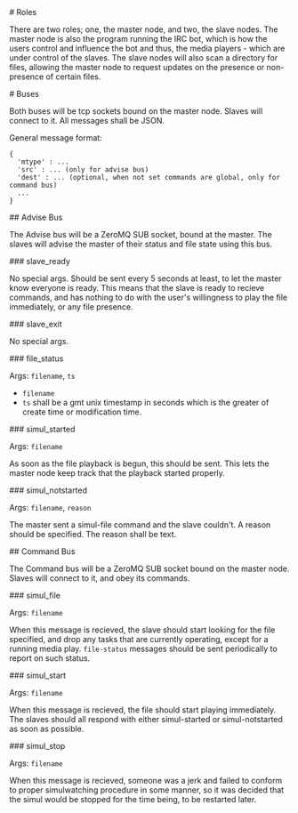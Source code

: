 <A name="toc1-0" title="Roles" />
# Roles

There are two roles; one, the master node, and two, the slave nodes.  The master node is also the program running the IRC bot, which is how the users control and influence the bot and thus, the media players - which are under control of the slaves.  The slave nodes will also scan a directory for files, allowing the master node to request updates on the presence or non-presence of certain files.

<A name="toc1-5" title="Buses" />
# Buses

Both buses will be tcp sockets bound on the master node.  Slaves will connect to it.  All messages shall be JSON.

General message format:

    {
      'mtype' : ...
      'src' : ... (only for advise bus)
      'dest' : ... (optional, when not set commands are global, only for command bus)
      ...
    }

<A name="toc2-19" title="Advise Bus" />
## Advise Bus

The Advise bus will be a ZeroMQ SUB socket, bound at the master.  The slaves will advise the master of their status and file state using this bus.

<A name="toc3-24" title="slave_ready" />
### slave_ready

No special args.  Should be sent every 5 seconds at least, to let the master know everyone is ready.  This means that the slave is ready to recieve commands, and has nothing to do with the user's willingness to play the file immediately, or any file presence.

<A name="toc3-29" title="slave_exit" />
### slave_exit

No special args.

<A name="toc3-34" title="file_status" />
### file_status

Args: `filename`, `ts`

* `filename`
* `ts` shall be a gmt unix timestamp in seconds which is the greater of create time or modification time.

<A name="toc3-42" title="simul_started" />
### simul_started

Args: `filename`

As soon as the file playback is begun, this should be sent.  This lets the master node keep track that the playback started properly.

<A name="toc3-49" title="simul_notstarted" />
### simul_notstarted

Args: `filename`, `reason`

The master sent a simul-file command and the slave couldn't.  A reason should be specified.  The reason shall be text.

<A name="toc2-56" title="Command Bus" />
## Command Bus

The Command bus will be a ZeroMQ SUB socket bound on the master node.  Slaves will connect to it, and obey its commands.

<A name="toc3-61" title="simul_file" />
### simul_file

Args: `filename`

When this message is recieved, the slave should start looking for the file specified, and drop any tasks that are currently operating, except for a running media play.  `file-status` messages should be sent periodically to report on such status.

<A name="toc3-68" title="simul_start" />
### simul_start

Args: `filename`

When this message is recieved, the file should start playing immediately.  The slaves should all respond with either simul-started or simul-notstarted as soon as possible.

<A name="toc3-75" title="simul_stop" />
### simul_stop

Args: `filename`

When this message is recieved, someone was a jerk and failed to conform to proper simulwatching procedure in some manner, so it was decided that the simul would be stopped for the time being, to be restarted later.
